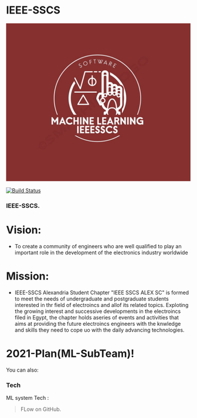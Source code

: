 # IEEE-SSCS

[![IEEE-SSCS](https://github.com/IEEE-SSCS/ML-DefultRepo/blob/main/photo6010126060496204863.jpg?raw=true)](https://sscs.ieee.org)

[![Build Status](https://travis-ci.org/joemccann/dillinger.svg?branch=master)](https://sscs.ieee.org)

### IEEE-SSCS.
# Vision:
*  To create a community of engineers who are well qualified to play an important     role in the development of the electronics industry worldwide 
# Mission:
* IEEE-SSCS Alexandria Student Chapter "IEEE SSCS ALEX SC" is formed to meet the needs of undergraduate and postgraduate students interested in thr field of electroincs and allof its related topics. Exploting the growing interest and successive developments in the electroincs filed in Egypt, the chapter holds aseries of events and activities that aims at providing the future electroincs engineers with the knwledge and skills they need to cope uo with the daily advancing technologies.

# 2021-Plan(ML-SubTeam)!



You can also:

### Tech

ML system Tech :

> FLow on GitHub.


